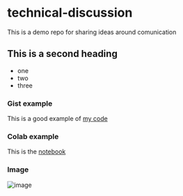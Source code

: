 # technical-discussion
This is a demo repo for sharing ideas around comunication


## This is a second heading

* one
* two
* three


### Gist example

This is a good example of [my code](https://gist.github.com/emeierd/bade99d64706e8c09772f375d55c8c87)


### Colab example

This is the [notebook](https://github.com/emeierd/technical-discussion/blob/main/github-ex.ipynb)


### Image
![image](https://user-images.githubusercontent.com/36177774/115977327-e13a8500-a544-11eb-8c3f-8c8aa2340179.png)
